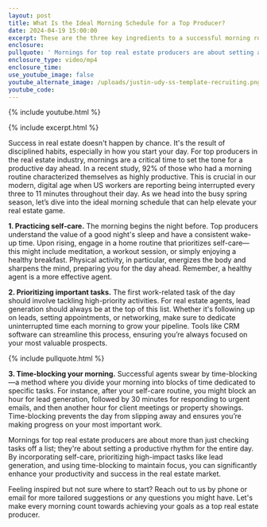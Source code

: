 ```yaml
---
layout: post
title: What Is the Ideal Morning Schedule for a Top Producer?
date: 2024-04-19 15:00:00
excerpt: These are the three key ingredients to a successful morning routine.
enclosure:
pullquote: ' Mornings for top real estate producers are about setting a productive rhythm for the entire day.'
enclosure_type: video/mp4
enclosure_time:
use_youtube_image: false
youtube_alternate_image: /uploads/justin-udy-ss-template-recruiting.png
youtube_code:
---
```

{% include youtube.html %}

{% include excerpt.html %}

Success in real estate doesn't happen by chance. It's the result of disciplined habits, especially in how you start your day. For top producers in the real estate industry, mornings are a critical time to set the tone for a productive day ahead. In a recent study, 92% of those who had a morning routine characterized themselves as highly productive. This is crucial in our modern, digital age when US workers are reporting being interrupted every three to 11 minutes throughout their day. As we head into the busy spring season, let’s dive into the ideal morning schedule that can help elevate your real estate game.

**1\. Practicing self-care.** The morning begins the night before. Top producers understand the value of a good night's sleep and have a consistent wake-up time. Upon rising, engage in a home routine that prioritizes self-care—this might include meditation, a workout session, or simply enjoying a healthy breakfast. Physical activity, in particular, energizes the body and sharpens the mind, preparing you for the day ahead. Remember, a healthy agent is a more effective agent.

**2\. Prioritizing important tasks.** The first work-related task of the day should involve tackling high-priority activities. For real estate agents, lead generation should always be at the top of this list. Whether it's following up on leads, setting appointments, or networking, make sure to dedicate uninterrupted time each morning to grow your pipeline. Tools like CRM software can streamline this process, ensuring you’re always focused on your most valuable prospects.

{% include pullquote.html %}

**3\. Time-blocking your morning.** Successful agents swear by time-blocking—a method where you divide your morning into blocks of time dedicated to specific tasks. For instance, after your self-care routine, you might block an hour for lead generation, followed by 30 minutes for responding to urgent emails, and then another hour for client meetings or property showings. Time-blocking prevents the day from slipping away and ensures you’re making progress on your most important work.

Mornings for top real estate producers are about more than just checking tasks off a list; they're about setting a productive rhythm for the entire day. By incorporating self-care, prioritizing high-impact tasks like lead generation, and using time-blocking to maintain focus, you can significantly enhance your productivity and success in the real estate market.

Feeling inspired but not sure where to start? Reach out to us by phone or email for more tailored suggestions or any questions you might have. Let's make every morning count towards achieving your goals as a top real estate producer.